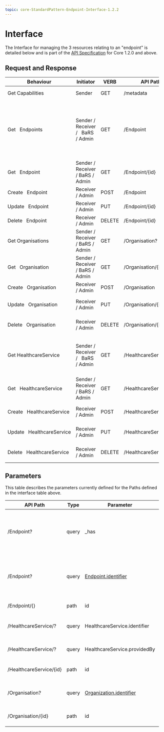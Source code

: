 ```yaml
---
topic: core-StandardPattern-Endpoint-Interface-1.2.2
---
```


# Interface

The Interface for managing the 3 resources relating to an "endpoint" is detailed below and is part of the [API Specification](https://digital.nhs.uk/developer/api-catalogue/booking-and-referral-fhir/v1_2_0) for Core 1.2.0 and above. 

## Request and Response 

<table><thead>
  <tr>
    <th>Behaviour</th>
    <th>Initiator</th>
    <th>VERB</th>
    <th>API Path</th>
    <th>Parameters</th>
    <th>Payload</th>
    <th>Payload Definition</th>
    <th>Reactor</th>
    <th>Reactor Behaviour</th>
    <th>Happy Response</th>
    <th>Response Definition</th>
  </tr></thead>
<tbody>
  <tr>
    <td>Get Capabilities</td>
    <td>Sender</td>
    <td>GET</td>
    <td>/metadata</td>
    <td>N/A</td>
    <td>N/A</td>
    <td>N/A</td>
    <td>Endpoint Catalogue</td>
    <td>Return a capability statement&nbsp;&nbsp;&nbsp;describing capabilities.</td>
    <td>200: CapabilityStatement</td>
    <td><a href="https://www.hl7.org/fhir/capabilitystatement.html">https://www.hl7.org/fhir/capabilitystatement.html</a></td>
  </tr>
  <tr>
    <td rowspan="2">Get&nbsp;&nbsp;&nbsp;Endpoints</td>
    <td rowspan="2">Sender / Receiver /&nbsp;&nbsp;&nbsp;BaRS / Admin</td>
    <td rowspan="2">GET</td>
    <td rowspan="2">/Endpoint</td>
    <td>query: _has</td>
    <td>N/A</td>
    <td>N/A</td>
    <td>Endpoint Catalogue</td>
    <td>Return a searchset of Endpoints&nbsp;&nbsp;&nbsp;based on the properties of the parent given as a _has&nbsp;&nbsp;&nbsp;HealthcareService.Identifier or Id</td>
    <td>200: Search Bundle</td>
    <td><a href="https://simplifier.net/guide/NHSBookingandReferrals/UKCore-Bundle">https://simplifier.net/guide/NHSBookingandReferrals/UKCore-Bundle&nbsp;&nbsp;&nbsp;searchset</a></td>
  </tr>
  <tr>
    <td><a href="https://www.hl7.org/fhir/organization.html">query:&nbsp;&nbsp;&nbsp;Endpoint.identifier</a></td>
    <td>N/A</td>
    <td>N/A</td>
    <td>Endpoint Catalogue</td>
    <td>Return a searchset of Endpoints&nbsp;&nbsp;&nbsp;based on the identifier of the Endpoint itself. this should only be one item.</td>
    <td>200:&nbsp;&nbsp;&nbsp;Search Bundle</td>
    <td><a href="https://simplifier.net/guide/NHSBookingandReferrals/UKCore-Bundle">https://simplifier.net/guide/NHSBookingandReferrals/UKCore-Bundle&nbsp;&nbsp;&nbsp;searchset</a></td>
  </tr>
  <tr>
    <td>Get&nbsp;&nbsp;&nbsp;Endpoint</td>
    <td>Sender / Receiver / BaRS / Admin</td>
    <td>GET</td>
    <td>/Endpoint/{id}</td>
    <td>path: id</td>
    <td>N/A</td>
    <td>N/A</td>
    <td>Endpoint Catalogue</td>
    <td>Return specific Endpoint based&nbsp;&nbsp;&nbsp;on id given.</td>
    <td>200: Endpoint</td>
    <td><a href="https://fhir.hl7.org.uk/StructureDefinition/UKCore-Endpoint">https://fhir.hl7.org.uk/StructureDefinition/UKCore-Endpoint</a></td>
  </tr>
  <tr>
    <td>Create&nbsp;&nbsp;&nbsp;Endpoint</td>
    <td>Receiver / Admin</td>
    <td>POST</td>
    <td>/Endpoint</td>
    <td>path: id</td>
    <td>Endpoint</td>
    <td><a href="https://fhir.hl7.org.uk/StructureDefinition/UKCore-Endpoint">https://fhir.hl7.org.uk/StructureDefinition/UKCore-Endpoint</a></td>
    <td>Endpoint Catalogue</td>
    <td>Store a new Endpoint based on id&nbsp;&nbsp;&nbsp;given.</td>
    <td>201: Endpoint</td>
    <td><a href="https://fhir.hl7.org.uk/StructureDefinition/UKCore-Endpoint">https://fhir.hl7.org.uk/StructureDefinition/UKCore-Endpoint</a></td>
  </tr>
  <tr>
    <td>Update&nbsp;&nbsp;&nbsp;Endpoint</td>
    <td>Receiver / Admin</td>
    <td>PUT</td>
    <td>/Endpoint/{id}</td>
    <td>path: id</td>
    <td>Endpoint</td>
    <td><a href="https://fhir.hl7.org.uk/StructureDefinition/UKCore-Endpoint">https://fhir.hl7.org.uk/StructureDefinition/UKCore-Endpoint</a></td>
    <td>Endpoint Catalogue</td>
    <td>Update an existing endpoint&nbsp;&nbsp;&nbsp;based on id given.</td>
    <td>200: Endpoint</td>
    <td><a href="https://fhir.hl7.org.uk/StructureDefinition/UKCore-Endpoint">https://fhir.hl7.org.uk/StructureDefinition/UKCore-Endpoint</a></td>
  </tr>
  <tr>
    <td>Delete&nbsp;&nbsp;&nbsp;Endpoint</td>
    <td>Receiver / Admin</td>
    <td>DELETE</td>
    <td>/Endpoint/{id}</td>
    <td>path: id</td>
    <td>N/A</td>
    <td>N/A</td>
    <td>Endpoint Catalogue</td>
    <td>Remove an existing endpoint&nbsp;&nbsp;&nbsp;based on id given</td>
    <td>200: OperationOutcome</td>
    <td><a href="https://fhir.hl7.org.uk/StructureDefinition/UKCore-OperationOutcome">https://fhir.hl7.org.uk/StructureDefinition/UKCore-OperationOutcome</a></td>
  </tr>
  <tr>
    <td>Get Organisations</td>
    <td>Sender / Receiver / BaRS / Admin</td>
    <td>GET</td>
    <td>/Organisation?</td>
    <td><a href="https://www.hl7.org/fhir/organization.html">query:&nbsp;&nbsp;&nbsp;Organization.identifier</a></td>
    <td>N/A</td>
    <td>N/A</td>
    <td>Endpoint Catalogue</td>
    <td>Return a list of Organizations&nbsp;&nbsp;&nbsp;based on the identifier given</td>
    <td>200: Search Bundle</td>
    <td><a href="https://simplifier.net/guide/NHSBookingandReferrals/UKCore-Bundle">https://simplifier.net/guide/NHSBookingandReferrals/UKCore-Bundle&nbsp;&nbsp;&nbsp;searchset</a></td>
  </tr>
  <tr>
    <td>Get&nbsp;&nbsp;&nbsp;Organisation</td>
    <td>Sender / Receiver / BaRS / Admin</td>
    <td>GET</td>
    <td>/Organisation/{id}</td>
    <td>path: id</td>
    <td>N/A</td>
    <td>N/A</td>
    <td>Endpoint Catalogue</td>
    <td>Return a specific Endpoint based&nbsp;&nbsp;&nbsp;on the id given.</td>
    <td>200: Organization</td>
    <td><a href="https://fhir.hl7.org.uk/StructureDefinition/UKCore-Organization">https://fhir.hl7.org.uk/StructureDefinition/UKCore-Organization</a></td>
  </tr>
  <tr>
    <td>Create&nbsp;&nbsp;&nbsp;Organisation</td>
    <td>Receiver / Admin</td>
    <td>POST</td>
    <td>/Organisation</td>
    <td>path: id</td>
    <td>Organization</td>
    <td><a href="https://fhir.hl7.org.uk/StructureDefinition/UKCore-Organization">https://fhir.hl7.org.uk/StructureDefinition/UKCore-Organization</a></td>
    <td>Endpoint Catalogue</td>
    <td>Store a new Organization based&nbsp;&nbsp;&nbsp;on the id given.</td>
    <td>201: Organization</td>
    <td><a href="https://fhir.hl7.org.uk/StructureDefinition/UKCore-Organization">https://fhir.hl7.org.uk/StructureDefinition/UKCore-Organization</a></td>
  </tr>
  <tr>
    <td>Update&nbsp;&nbsp;&nbsp;Organisation</td>
    <td>Receiver / Admin</td>
    <td>PUT</td>
    <td>/Organisation/{id}</td>
    <td>path: id</td>
    <td>Organization</td>
    <td><a href="https://fhir.hl7.org.uk/StructureDefinition/UKCore-Organization">https://fhir.hl7.org.uk/StructureDefinition/UKCore-Organization</a></td>
    <td>Endpoint Catalogue</td>
    <td>Update an existing Organization&nbsp;&nbsp;&nbsp;based on the id given.</td>
    <td>200: Organization</td>
    <td><a href="https://fhir.hl7.org.uk/StructureDefinition/UKCore-Organization">https://fhir.hl7.org.uk/StructureDefinition/UKCore-Organization</a></td>
  </tr>
  <tr>
    <td>Delete&nbsp;&nbsp;&nbsp;Organisation</td>
    <td>Receiver / Admin</td>
    <td>DELETE</td>
    <td>/Organisation/{id}</td>
    <td>path: id</td>
    <td>N/A</td>
    <td>N/A</td>
    <td>Endpoint Catalogue</td>
    <td>Remove an existing Organization&nbsp;&nbsp;&nbsp;based on the id given.</td>
    <td>200: OperationOutcome</td>
    <td><a href="https://fhir.hl7.org.uk/StructureDefinition/UKCore-OperationOutcome">https://fhir.hl7.org.uk/StructureDefinition/UKCore-OperationOutcome</a></td>
  </tr>
  <tr>
    <td rowspan="2">Get HealthcareService</td>
    <td rowspan="2">Sender / Receiver /&nbsp;&nbsp;&nbsp;BaRS / Admin</td>
    <td rowspan="2">GET</td>
    <td rowspan="2">/HealthcareService</td>
    <td>query:&nbsp;&nbsp;&nbsp;HealthcareService.identifier</td>
    <td>N/A</td>
    <td>N/A</td>
    <td>Endpoint Catalogue</td>
    <td>Return a list of&nbsp;&nbsp;&nbsp;HealthcareServices based on the identifier given</td>
    <td>200: Search Bundle</td>
    <td><a href="https://simplifier.net/guide/NHSBookingandReferrals/UKCore-Bundle">https://simplifier.net/guide/NHSBookingandReferrals/UKCore-Bundle&nbsp;&nbsp;&nbsp;searchset</a></td>
  </tr>
  <tr>
    <td>query:&nbsp;&nbsp;&nbsp;HealthcareService.providedBy</td>
    <td>N/A</td>
    <td>N/A</td>
    <td>Endpoint Catalogue</td>
    <td>Return a list of&nbsp;&nbsp;&nbsp;HealthcareServices based on the identifier given</td>
    <td>200: Search Bundle</td>
    <td><a href="https://simplifier.net/guide/NHSBookingandReferrals/UKCore-Bundle">https://simplifier.net/guide/NHSBookingandReferrals/UKCore-Bundle&nbsp;&nbsp;&nbsp;searchset</a></td>
  </tr>
  <tr>
    <td>Get&nbsp;&nbsp;&nbsp;HealthcareService</td>
    <td>Sender / Receiver / BaRS / Admin</td>
    <td>GET</td>
    <td>/HealthcareService/{id}</td>
    <td>path: id</td>
    <td>N/A</td>
    <td>N/A</td>
    <td>Endpoint Catalogue</td>
    <td>Return a specific&nbsp;&nbsp;&nbsp;HealthcareServicesbased on the id given.</td>
    <td>200: HealthcareServices</td>
    <td><a href="https://fhir.hl7.org.uk/StructureDefinition/UKCore-Organization">https://fhir.hl7.org.uk/StructureDefinition/UKCore-Organization</a></td>
  </tr>
  <tr>
    <td>Create&nbsp;&nbsp;&nbsp;HealthcareService</td>
    <td>Receiver / Admin</td>
    <td>POST</td>
    <td>/HealthcareService</td>
    <td>path: id</td>
    <td>Organization</td>
    <td><a href="https://fhir.hl7.org.uk/StructureDefinition/UKCore-Organization">https://fhir.hl7.org.uk/StructureDefinition/UKCore-Organization</a></td>
    <td>Endpoint Catalogue</td>
    <td>Store a new&nbsp;&nbsp;&nbsp;HealthcareServicesbased on the id given.</td>
    <td>201: HealthcareServices</td>
    <td><a href="https://fhir.hl7.org.uk/StructureDefinition/UKCore-Organization">https://fhir.hl7.org.uk/StructureDefinition/UKCore-Organization</a></td>
  </tr>
  <tr>
    <td>Update&nbsp;&nbsp;&nbsp;HealthcareService</td>
    <td>Receiver / Admin</td>
    <td>PUT</td>
    <td>/HealthcareService/{id}</td>
    <td>path: id</td>
    <td>Organization</td>
    <td><a href="https://fhir.hl7.org.uk/StructureDefinition/UKCore-Organization">https://fhir.hl7.org.uk/StructureDefinition/UKCore-Organization</a></td>
    <td>Endpoint Catalogue</td>
    <td>Update an existing&nbsp;&nbsp;&nbsp;HealthcareServicesbased on the id given.</td>
    <td>200: HealthcareServices</td>
    <td><a href="https://fhir.hl7.org.uk/StructureDefinition/UKCore-Organization">https://fhir.hl7.org.uk/StructureDefinition/UKCore-Organization</a></td>
  </tr>
  <tr>
    <td>Delete&nbsp;&nbsp;&nbsp;HealthcareService</td>
    <td>Receiver / Admin</td>
    <td>DELETE</td>
    <td>/HealthcareService/{id}</td>
    <td>path: id</td>
    <td>N/A</td>
    <td>N/A</td>
    <td>Endpoint Catalogue</td>
    <td>Remove an existing&nbsp;&nbsp;&nbsp;HealthcareServicesbased on the id given.</td>
    <td>200: OperationOutcome</td>
    <td><a href="https://fhir.hl7.org.uk/StructureDefinition/UKCore-OperationOutcome">https://fhir.hl7.org.uk/StructureDefinition/UKCore-OperationOutcome</a></td>
  </tr>
</tbody></table>

## Parameters

This table describes the parameters currently defined for the Paths defined in the interface table above.


<table><thead>
  <tr>
    <th>API Path</th>
    <th>Type</th>
    <th>Parameter</th>
    <th>Format</th>
    <th>Purpose</th>
  </tr></thead>
<tbody>
  <tr>
    <td rowspan="2">/Endpoint?</td>
    <td rowspan="2">query</td>
    <td rowspan="2">_has</td>
    <td>_has:HealthcareService.Identifier=<a href="https://fhir.nhs.uk/Id/dos-service-id%7C1000099999">https://fhir.nhs.uk/Id/dos-service-id|1000099999</a></td>
    <td rowspan="2">An identifier for the HealthcareService to which Endpoints belong. in this example an id or DoS id.</td>
  </tr>
  <tr>
    <td rowspan="2">_has:HealthcareService.Id=95852b93-d1ab-4c51-8e7d-c24cf9b257a9</td>
  </tr>
  <tr>
    <td>/Endpoint?</td>
    <td>query</td>
    <td><a href="https://www.hl7.org/fhir/organization.html">Endpoint.identifier</a></td>
    <td>The identifier of the type of Endpoint. This would be used to say if you want a BaRS endpoint or otherwise.<br></td>
  </tr>
  <tr>
    <td>/Endpoint/{}</td>
    <td>path</td>
    <td>id</td>
    <td>GUID/UUID - "c1ab3fba-6bae-4ba4-b257-5a87c44d4a91"</td>
    <td>The identifier of the endpoint.</td>
  </tr>
  <tr>
    <td>/HealthcareService/?</td>
    <td>query</td>
    <td>HealthcareService.identifier</td>
    <td><a href="https://fhir.nhs.uk/Id/dos-service-id%7C1000099999">https://fhir.nhs.uk/Id/dos-service-id|1000099999</a></td>
    <td>an identifier of the healthcareService, in this example, a DoS id.</td>
  </tr>
  <tr>
    <td>/HealthcareService/?</td>
    <td>query</td>
    <td>HealthcareService.providedBy</td>
    <td><a href="https://fhir.nhs.uk/Id/ods-organization-code%7CA001">https://fhir.nhs.uk/Id/ods-organization-code|A001</a></td>
    <td>the owning organisations ODS code.</td>
  </tr>
  <tr>
    <td>/HealthcareService/{id}</td>
    <td>path</td>
    <td>id</td>
    <td>GUID/UUID - "c1ab3fba-6bae-4ba4-b257-5a87c44d4a91"</td>
    <td>specific resource id of an HealthcareService.</td>
  </tr>
  <tr>
    <td rowspan="2">/Organisation?</td>
    <td rowspan="2">query</td>
    <td rowspan="2"><a href="https://www.hl7.org/fhir/organization.html">Organization.identifier</a></td>
    <td>"A001"</td>
    <td rowspan="2">An identifier for the organization. in this example an ODS code. </td>
  </tr>
  <tr>
    <td><a href="https://fhir.nhs.uk/id/ods-organization-code">"https://fhir.nhs.uk/id/ods-organization-code</a>|A001"</td>
  </tr>
  <tr>
    <td>/Organisation/{id}</td>
    <td>path</td>
    <td>id</td>
    <td>GUID/UUID - "c1ab3fba-6bae-4ba4-b257-5a87c44d4a91"</td>
    <td>specific resource id of an organization. </td>
  </tr>
</tbody></table>